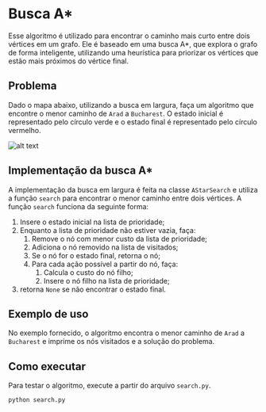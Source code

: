 # Busca A*

Esse algoritmo é utilizado para encontrar o caminho mais curto entre dois vértices em um grafo. Ele é baseado em uma busca A*, que explora o grafo de forma inteligente, utilizando uma heurística para priorizar os vértices que estão mais próximos do vértice final.

## Problema

Dado o mapa abaixo, utilizando a busca em largura, faça um algoritmo que encontre o menor caminho de `Arad` a `Bucharest`. O estado inicial é representado pelo círculo verde e o estado final é representado pelo círculo vermelho. 

![alt text](<../mapa heurística.png>)

## Implementação da busca A*

A implementação da busca em largura é feita na classe `AStarSearch` e utiliza a função `search` para encontrar o menor caminho entre dois vértices. A função `search` funciona da seguinte forma:
1. Insere o estado inicial na lista de prioridade;
2. Enquanto a lista de prioridade não estiver vazia, faça:
    1. Remove o nó com menor custo da lista de prioridade;
    2. Adiciona o nó removido na lista de visitados;
    3. Se o nó for o estado final, retorna o nó;
    4. Para cada ação possível a partir do nó, faça:
        1. Calcula o custo do nó filho;
        2. Insere o nó filho na lista de prioridade;
3. retorna `None` se não encontrar o estado final.

## Exemplo de uso

No exemplo fornecido, o algoritmo encontra o menor caminho de `Arad` a `Bucharest` e imprime os nós visitados e a solução do problema.

## Como executar

Para testar o algoritmo, execute a partir do arquivo `search.py`.

```bash
python search.py
```

